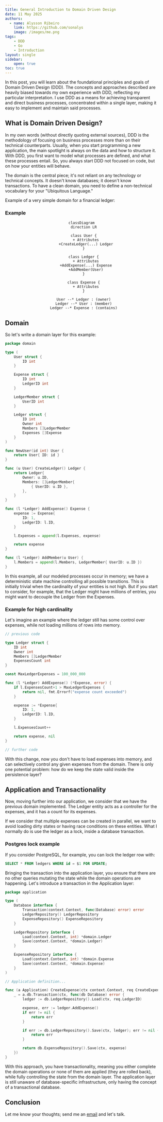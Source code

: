 ```yaml
---
title: General Introduction to Domain Driven Design
date: 11 May 2025
authors:
  - name: Alysson Ribeiro
    link: https://github.com/sonalys
    image: /images/me.png
tags:
    - DDD
    - Go
    - Introduction
layout: single
sidebar:
    open: true
toc: true
---
```


In this post, you will learn about the foundational principles and goals of Domain Driven Design (DDD).
The concepts and approaches described are heavily biased towards my own experience with DDD, reflecting my particular interpretation.
I use DDD as a means for achieving transparent and direct business processes, concentrated within a single layer, making it easy to implement and maintain said processes.

## What is Domain Driven Design?

In my own words (without directly quoting external sources), DDD is the methodology of focusing on business processes more than on their technical counterparts.
Usually, when you start programming a new application, the main spotlight is always on the data and how to structure it.
With DDD, you first want to model what processes are defined, and what these processes entail.
So, you always start DDD not focused on code, but on how your entities will behave.

The domain is the central piece; it's not reliant on any technology or technical concepts. It doesn't know databases; it doesn't know transactions.
To have a clean domain, you need to define a non-technical vocabulary for your "Ubiquitous Language."

Example of a very simple domain for a financial ledger:

### Example

<center>

```mermaid
classDiagram
  direction LR

  class User {
    + Attributes
    +CreateLedger(...) Ledger
  }

  class Ledger {
    + Attributes
    +AddExpense(...) Expense
    +AddMember(User)
  }

  class Expense {
    + Attributes
  }

  User --* Ledger : (owner)
  Ledger --* User : (member)
  Ledger --* Expense : (contains)
```

</center>

## Domain

So let's write a domain layer for this example:

```go
package domain

type (
    User struct {
        ID int
    }

    Expense struct {
        ID int
        LedgerID int
    }

    LedgerMember struct {
        UserID int
    }

    Ledger struct {
        ID int
        Owner int
        Members []LedgerMember
        Expenses []Expense
    }
)

func NewUser(id int) User {
    return User{ ID: id }
}

func (u User) CreateLedger() Ledger {
    return Ledger{
        Owner: u.ID,
        Members: []LedgerMember{
            { UserID: u.ID },
        },
    }
}

func (l *Ledger) AddExpense() Expense {
    expense := Expense{
        ID: 1,
        LedgerID: l.ID,
    }

    l.Expenses = append(l.Expenses, expense)

    return expense
}

func (l *Ledger) AddMember(u User) {
    l.Members = append(l.Members, LedgerMember{ UserID: u.ID })
}
```

In this example, all our modeled processes occur in memory; we have a deterministic state machine controlling all possible transitions.
This is initially trivial when the cardinality of your entities is not high. But if you start to consider, for example, that the Ledger might have millions of entries,
you might want to decouple the Ledger from the Expenses.

### Example for high cardinality

Let's imagine an example where the ledger still has some control over expenses, while not loading millions of rows into memory.

```go
// previous code

type Ledger struct {
    ID int
    Owner int
    Members []LedgerMember
    ExpensesCount int
}

const MaxLedgerExpenses = 100_000_000

func (l *Ledger) AddExpense() (*Expense, error) {
    if l.ExpensesCount+1 > MaxLedgerExpenses {
        return nil, fmt.Errorf("expense count exceeded")
    }

    expense := *Expense{
        ID: 1,
        LedgerID: l.ID,
    }

    l.ExpensesCount++

    return expense, nil
}

// further code
```

With this change, now you don't have to load expenses into memory, and can selectively control any given expenses from the domain.
There is only one potential problem: how do we keep the state valid inside the persistence layer?

## Application and Transactionality

Now, moving further into our application, we consider that we have the previous domain implemented.
The Ledger entity acts as a controller for the expenses, and it has a count for its expenses.

If we consider that multiple expenses can be created in parallel, we want to avoid loading dirty states or having race conditions on these entities.
What I normally do is use the ledger as a lock, inside a database transaction.

### Postgres lock example

If you consider PostgreSQL, for example, you can lock the ledger row with:

```sql
SELECT * FROM ledgers WHERE id = $1 FOR UPDATE;
```

Bringing the transaction into the application layer, you ensure that there are no other queries mutating the state while the domain operations are happening.
Let's introduce a transaction in the Application layer:

```go
package application

type (
    Database interface {
        Transaction(context.Context, func(Database) error) error
        LedgerRepository() LedgerRepository
        ExpenseRepository() ExpenseRepository
    }

    LedgerRepository interface {
        Load(context.Context, int) *domain.Ledger
        Save(context.Context, *domain.Ledger)
    }

    ExpenseRepository interface {
        Load(context.Context, int) *domain.Expense
        Save(context.Context, *domain.Expense)
    }
)

// Application definition...

func (a Application) CreateExpense(ctx context.Context, req CreateExpenseRequest) {
    _ = a.db.Transaction(ctx, func(db Database) error {
        ledger := db.LedgerRepository().Load(ctx, req.LedgerID)

        expense, err := ledger.AddExpense()
        if err != nil {
            return err
        }

        if err := db.LedgerRepository().Save(ctx, ledger); err != nil {
            return err
        }

        return db.ExpenseRepository().Save(ctx, expense)
    })
}
```

With this approach, you have transactionality, meaning you either complete the domain operations or none of them are applied (they are rolled back), while fully controlling the state from the domain layer.
The application layer is still unaware of database-specific infrastructure, only having the concept of a transactional database.

## Conclusion

Let me know your thoughts; send me an [email](mailto:me@sonalys.dev) and let's talk.